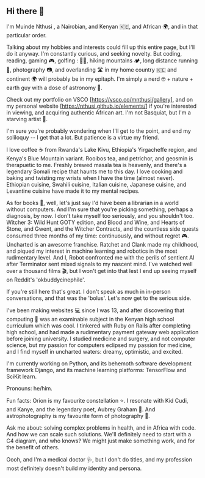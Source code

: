 ## Hi there 👋

I'm Muinde Nthusi , a Nairobian, and Kenyan 🇰🇪, and African 🌍, and in that particular order. 

Talking about my hobbies and interests could fill up this entire page, but I'll do it anyway. I'm constantly curious, and seeking novelty. But coding, reading, gaming 🎮, golfing :	🏌️‍♂️, hiking mountains 🏕️, long distance running 🏃, photography 📷, and overlanding 🛣️ in my home country  🇰🇪 and continent 🌍 will probably be in my epitaph. I'm simply a nerd 🤓 + nature + earth guy with a dose of astronomy 🌌. 

Check out my portfolio on VSCO [https://vsco.co/mnthusi/gallery], and on my personal website [https://nthusi.github.io/elements/] if you're interested in viewing, and acquiring authentic African art. I'm not Basquiat, but I'm a starving artist 🎨. 

I'm sure you're probably wondering when I'll get to the point, and end my soliloquy -- I get that a lot. But patience is a virtue my friend.

I love coffee ☕ from Rwanda's Lake Kivu, Ethiopia's Yirgacheffe region, and Kenya's Blue Mountain variant. Rooibos tea, and petrichor, and geosmin is therapuetic to me. Freshly brewed masala tea is heavenly, and there's a legendary Somali recipe that haunts me to this day. I love cooking and baking and twisting my wrists when I have the time (almost never). Ethiopian cuisine, Swahili cuisine, Italian cuisine, Japanese cuisine, and Levantine cuisine have made it to my mental recipes. 

As for books 📖, well, let's just say I'd have been a librarian in a world without computers. And I'm sure that you're picking something, perhaps a diagnosis, by now. I don't take myself too seriously, and you shouldn't too. Witcher 3: Wild Hunt GOTY edition, and Blood and Wine, and Hearts of Stone, and Gwent, and the Witcher Contracts, and the countless side quests consumed three months of my time: continuously, and without regret 🎮. Uncharted is an awesome franchise. Ratchet and Clank made my childhood, and piqued my interest in machine learning and robotics in the most rudimentary level. And I, Robot confronted me with the perils of sentient AI after Terminator sent mixed signals to my nascent mind. I've watched well over a thousand films 🎬, but I won't get into that lest I end up seeing myself on Reddit's 'okbuddycinephile'.

If you're still here that's great. I don't speak as much in in-person conversations, and that was the 'bolus'. Let's now get to the serious side.

I've been making websites 💻 since I was 13, and after discovering that computing 🧮 was an examinable subject in the Kenyan high school curriculum which was cool. I tinkered with Ruby on Rails after completing high school, and had made a rudimentary payment gateway web application before joining university. I studied medicine and surgery, and not computer science, but my passion for computers eclipsed my passion for medicine, and I find myself in uncharted waters: dreamy, optimistic, and excited.

I'm currently working on Python, and its behemoth software development framework Django, and its machine learning platforms: TensorFlow and SciKit learn.

Pronouns: he/him.

Fun facts: Orion is my favourite constellation ⭐. I resonate with Kid Cudi, and Kanye, and the legendary poet, Aubrey Graham 🤰. And astrophotography is my favourite form of photography 🌠.

Ask me about: solving complex problems in health, and in Africa with code. And how we can scale such solutions. We'll definitely need to start with a C4 diagram, and who knows? We might just make something work, and for the benefit of others.

Oooh, and I'm a medical doctor 🩺, but I don't do titles, and my profession most definitely doesn't build my identity and persona.


<!--
**nthusi/nthusi** is a ✨ _special_ ✨ repository because its `README.md` (this file) appears on your GitHub profile.

Here are some ideas to get you started:

- 🔭 I’m currently working on ...
- 🌱 I’m currently learning ...
- 👯 I’m looking to collaborate on ...
- 🤔 I’m looking for help with ...
- 💬 Ask me about ...
- 📫 How to reach me: ...
- 😄 Pronouns: ...
- ⚡ Fun fact: ...
-->
